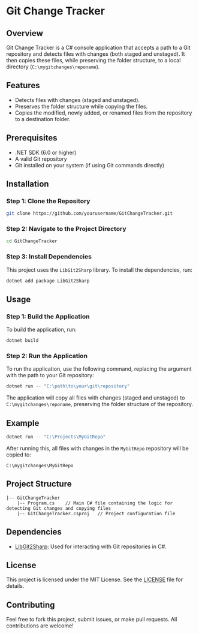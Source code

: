 
# Git Change Tracker

## Overview

Git Change Tracker is a C# console application that accepts a path to a Git repository and detects files with changes (both staged and unstaged). It then copies these files, while preserving the folder structure, to a local directory (`C:\mygitchanges\reponame`).

## Features

- Detects files with changes (staged and unstaged).
- Preserves the folder structure while copying the files.
- Copies the modified, newly added, or renamed files from the repository to a destination folder.

## Prerequisites

- .NET SDK (6.0 or higher)
- A valid Git repository
- Git installed on your system (if using Git commands directly)

## Installation

### Step 1: Clone the Repository

```bash
git clone https://github.com/yourusername/GitChangeTracker.git
```

### Step 2: Navigate to the Project Directory

```bash
cd GitChangeTracker
```

### Step 3: Install Dependencies

This project uses the `LibGit2Sharp` library. To install the dependencies, run:

```bash
dotnet add package LibGit2Sharp
```

## Usage

### Step 1: Build the Application

To build the application, run:

```bash
dotnet build
```

### Step 2: Run the Application

To run the application, use the following command, replacing the argument with the path to your Git repository:

```bash
dotnet run -- "C:\path\to\your\git\repository"
```

The application will copy all files with changes (staged and unstaged) to `C:\mygitchanges\reponame`, preserving the folder structure of the repository.

## Example

```bash
dotnet run -- "C:\Projects\MyGitRepo"
```

After running this, all files with changes in the `MyGitRepo` repository will be copied to:

```
C:\mygitchanges\MyGitRepo
```

## Project Structure

```plaintext
|-- GitChangeTracker
    |-- Program.cs    // Main C# file containing the logic for detecting Git changes and copying files
    |-- GitChangeTracker.csproj   // Project configuration file
```

## Dependencies

- [LibGit2Sharp](https://github.com/libgit2/libgit2sharp): Used for interacting with Git repositories in C#.

## License

This project is licensed under the MIT License. See the [LICENSE](LICENSE) file for details.

## Contributing

Feel free to fork this project, submit issues, or make pull requests. All contributions are welcome!
